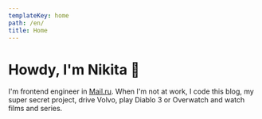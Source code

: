 ```yaml
---
templateKey: home
path: /en/
title: Home
---
```


# Howdy, I'm Nikita 👋

I'm frontend engineer in [Mail.ru](https://mail.ru). When I'm not at work, I code this blog, my super secret project, drive Volvo, play Diablo 3 or Overwatch and watch films and series.